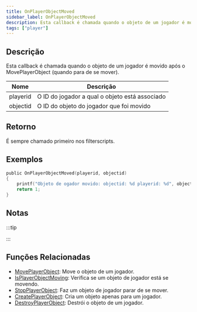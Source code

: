 ```yaml
---
title: OnPlayerObjectMoved
sidebar_label: OnPlayerObjectMoved
description: Esta callback é chamada quando o objeto de um jogador é movido após o MovePlayerObject (quando para de se mover).
tags: ["player"]
---
```


## Descrição

Esta callback é chamada quando o objeto de um jogador é movido após o MovePlayerObject (quando para de se mover).

| Nome     | Descrição                                      |
| -------- | ---------------------------------------------- |
| playerid | O ID do jogador a qual o objeto está associado |
| objectid | O ID do objeto do jogador que foi movido       |

## Retorno

É sempre chamado primeiro nos filterscripts.

## Exemplos

```c
public OnPlayerObjectMoved(playerid, objectid)
{
    printf("Objeto de ogador movido: objectid: %d playerid: %d", objectid, playerid);
    return 1;
}
```

## Notas

:::tip

<TipNPCCallbacksPT />

:::

## Funções Relacionadas

- [MovePlayerObject](../functions/MovePlayerObject): Move o objeto de um jogador.
- [IsPlayerObjectMoving](../functions/IsPlayerObjectMoving): Verifica se um objeto de jogador está se movendo.
- [StopPlayerObject](../functions/StopPlayerObject): Faz um objeto de jogador parar de se mover.
- [CreatePlayerObject](../functions/CreatePlayerObject): Cria um objeto apenas para um jogador.
- [DestroyPlayerObject](../functions/DestroyPlayerObject): Destrói o objeto de um jogador.
